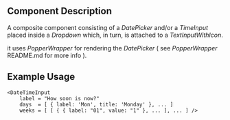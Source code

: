 ## Component Description

A composite component consisting of a _DatePicker_ and/or a _TimeInput_ placed
inside a _Dropdown_ which, in turn, is attached to a _TextInputWithIcon_.

it uses _PopperWrapper_ for rendering the _DatePicker_ ( see _PopperWrapper_ 
README.md for more info ).

## Example Usage

```
<DateTimeInput
    label = "How soon is now?"
    days  = [ { label: 'Mon', title: 'Monday' }, ... ]
    weeks = [ [ { { label: "01", value: "1" }, ... ], ... ] />
```
